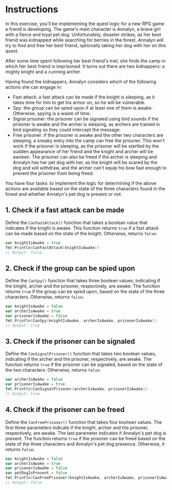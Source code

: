 # Instructions

In this exercise, you'll be implementing the quest logic for a new RPG game a friend is developing. The game's main character is Annalyn, a brave girl with a fierce and loyal pet dog. Unfortunately, disaster strikes, as her best friend was kidnapped while searching for berries in the forest. Annalyn will try to find and free her best friend, optionally taking her dog with her on this quest.

After some time spent following her best friend's trail, she finds the camp in which her best friend is imprisoned. It turns out there are two kidnappers: a mighty knight and a cunning archer.

Having found the kidnappers, Annalyn considers which of the following actions she can engage in:

- Fast attack: a fast attack can be made if the knight is sleeping, as it takes time for him to get his armor on, so he will be vulnerable.
- Spy: the group can be spied upon if at least one of them is awake. Otherwise, spying is a waste of time.
- Signal prisoner: the prisoner can be signaled using bird sounds if the prisoner is awake and the archer is sleeping, as archers are trained in bird signaling so they could intercept the message.
- Free prisoner: if the prisoner is awake and the other two characters are sleeping, a sneaky entry into the camp can free the prisoner. This won't work if the prisoner is sleeping, as the prisoner will be startled by the sudden appearance of her friend and the knight and archer will be awoken. The prisoner can also be freed if the archer is sleeping and Annalyn has her pet dog with her, as the knight will be scared by the dog and will withdraw, and the archer can't equip his bow fast enough to prevent the prisoner from being freed.

You have four tasks: to implement the logic for determining if the above actions are available based on the state of the three characters found in the forest and whether Annalyn's pet dog is present or not.

## 1. Check if a fast attack can be made

Define the `CanFastAttack()` function that takes a boolean value that indicates if the knight is awake. This function returns `true` if a fast attack can be made based on the state of the knight. Otherwise, returns `false`:

```go
var knightIsAwake = true
fmt.Println(CanFastAttack(knightIsAwake))
// Output: false
```

## 2. Check if the group can be spied upon

Define the `CanSpy()` function that takes three boolean values, indicating if the knight, archer and the prisoner, respectively, are awake. The function returns `true` if the group can be spied upon, based on the state of the three characters. Otherwise, returns `false`:

```go
var knightIsAwake = false
var archerIsAwake = true
var prisonerIsAwake = false
fmt.Println(CanSpy(knightIsAwake, archerIsAwake, prisonerIsAwake))
// Output: true
```

## 3. Check if the prisoner can be signaled

Define the `CanSignalPrisoner()` function that takes two boolean values, indicating if the archer and the prisoner, respectively, are awake. The function returns `true` if the prisoner can be signaled, based on the state of the two characters. Otherwise, returns `false`:

```go
var archerIsAwake = false
var prisonerIsAwake = true
fmt.Println(CanSignalPrisoner(archerIsAwake, prisonerIsAwake))
// Output: true
```

## 4. Check if the prisoner can be freed

Define the `CanFreePrisoner()` function that takes four boolean values. The first three parameters indicate if the knight, archer and the prisoner, respectively, are awake. The last parameter indicates if Annalyn's pet dog is present. The function returns `true` if the prisoner can be freed based on the state of the three characters and Annalyn's pet dog presence. Otherwise, it returns `false`:

```go
var knightIsAwake = false
var archerIsAwake = true
var prisonerIsAwake = false
var petDogIsPresent = false
fmt.Println(CanFreePrisoner(knightIsAwake, archerIsAwake, prisonerIsAwake, petDogIsPresent))
// Output: false
```
